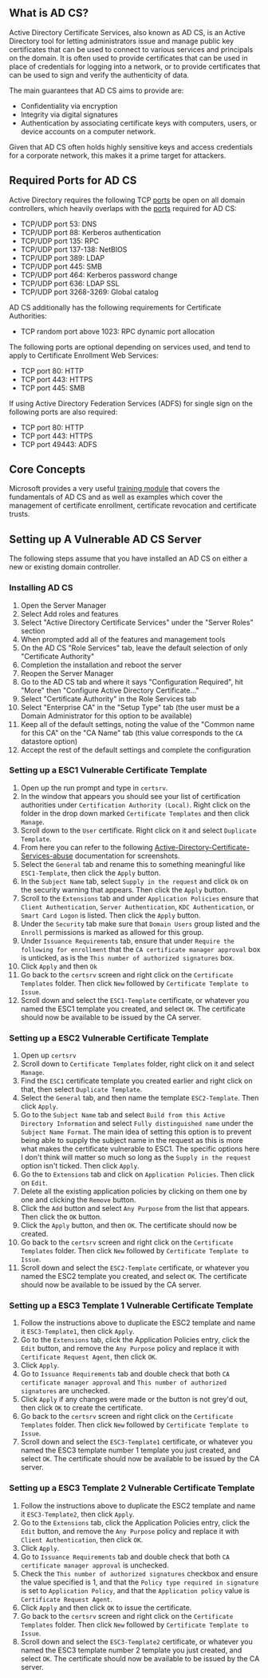 ## What is AD CS?

Active Directory Certificate Services, also known as AD CS, is an Active Directory tool for
letting administrators issue and manage public key certificates that can be used to
connect to various services and principals on the domain. It is often used to provide
certificates that can be used in place of credentials for logging into a network, or to
provide certificates that can be used to sign and verify the authenticity of data.

The main guarantees that AD CS aims to provide are:
- Confidentiality via encryption
- Integrity via digital signatures
- Authentication by associating certificate keys with computers, users, or device accounts
  on a computer network.

Given that AD CS often holds highly sensitive keys and access credentials for a corporate
network, this makes it a prime target for attackers.

## Required Ports for AD CS
Active Directory requires the following TCP [ports](https://www.encryptionconsulting.com/ports-required-for-active-directory-and-pki/) 
be open on all domain controllers, which heavily overlaps with the [ports](https://learn.microsoft.com/en-us/archive/blogs/pki/firewall-rules-for-active-directory-certificate-services) required for AD CS:

- TCP/UDP port 53: DNS
- TCP/UDP port 88: Kerberos authentication
- TCP/UDP port 135: RPC
- TCP/UDP port 137-138: NetBIOS
- TCP/UDP port 389: LDAP
- TCP/UDP port 445: SMB
- TCP/UDP port 464: Kerberos password change
- TCP/UDP port 636: LDAP SSL
- TCP/UDP port 3268-3269: Global catalog

AD CS additionally has the following requirements for Certificate Authorities:

- TCP random port above 1023: RPC dynamic port allocation

The following ports are optional depending on services used, and tend to apply to
Certificate Enrollment Web Services:

- TCP port 80: HTTP
- TCP port 443: HTTPS
- TCP port 445: SMB

If using Active Directory Federation Services (ADFS) for single sign on the following ports are
also required:

- TCP port 80: HTTP
- TCP port 443: HTTPS
- TCP port 49443: ADFS

## Core Concepts
Microsoft provides a very useful [training module](https://learn.microsoft.com/en-us/training/modules/implement-manage-active-directory-certificate-services/) 
that covers the fundamentals of AD CS and as well as examples which cover the management of certificate enrollment, certificate revocation and certificate trusts.

## Setting up A Vulnerable AD CS Server
The following steps assume that you have installed an AD CS on either a new or existing domain controller.
### Installing AD CS
1. Open the Server Manager
2. Select Add roles and features
3. Select "Active Directory Certificate Services" under the "Server Roles" section
4. When prompted add all of the features and management tools
5. On the AD CS "Role Services" tab, leave the default selection of only "Certificate Authority"
6. Completion the installation and reboot the server
7. Reopen the Server Manager
8. Go to the AD CS tab and where it says "Configuration Required", hit "More" then "Configure Active Directory Certificate..."
9. Select "Certificate Authority" in the Role Services tab
10. Select "Enterprise CA" in the "Setup Type" tab (the user must be a Domain Administrator for this option to be available)
11. Keep all of the default settings, noting the value of the "Common name for this CA" on the "CA Name" tab (this value corresponds to the `CA` datastore option)
12. Accept the rest of the default settings and complete the configuration

### Setting up a ESC1 Vulnerable Certificate Template
1. Open up the run prompt and type in `certsrv`.
2. In the window that appears you should see your list of certification authorities under `Certification Authority (Local)`. Right click on the folder in the drop down marked `Certificate Templates` and then click `Manage`.
3. Scroll down to the `User` certificate. Right click on it and select `Duplicate Template`.
4. From here you can refer to the following [Active-Directory-Certificate-Services-abuse](https://github.com/RayRRT/Active-Directory-Certificate-Services-abuse/blob/3da1d59f1b66dd0e381b2371b8fb42d87e2c9f82/ADCS.md) documentation for screenshots.
5. Select the `General` tab and rename this to something meaningful like `ESC1-Template`, then click the `Apply` button.
6. In the `Subject Name` tab, select `Supply in the request` and click `Ok` on the security warning that appears. Then click the `Apply` button.
7. Scroll to the `Extensions` tab and under `Application Policies` ensure that `Client Authentication`, `Server Authentication`, `KDC Authentication`, or `Smart Card Logon`  is listed. Then click the `Apply` button.
8. Under the `Security` tab make sure that `Domain Users` group listed and the `Enroll` permissions is marked as allowed for this group.
9. Under `Issuance Requirements` tab, ensure that under `Require the following for enrollment` that the `CA certificate manager approval` box is unticked, as is the `This number of authorized signatures` box.
10. Click `Apply` and then `Ok`
11. Go back to the `certsrv` screen and right click on the `Certificate Templates` folder. Then click `New` followed by `Certificate Template to Issue`.
12. Scroll down and select the `ESC1-Template` certificate, or whatever you named the ESC1 template you created, and select `OK`. The certificate should now be available to be issued by the CA server.

### Setting up a ESC2 Vulnerable Certificate Template
1. Open up `certsrv`
2. Scroll down to `Certificate Templates` folder, right click on it and select `Manage`.
3. Find the `ESC1` certificate template you created earlier and right click on that, then select `Duplicate Template`.
4. Select the `General` tab, and then name the template `ESC2-Template`. Then click `Apply`.
5. Go to the `Subject Name` tab and select `Build from this Active Directory Information` and select `Fully distinguished name` under the `Subject Name Format`. The main idea of setting this option is to prevent being able to supply the subject name in the request as this is more what makes the certificate vulnerable to ESC1. The specific options here I don't think will matter so much so long as the `Supply in the request` option isn't ticked. Then click `Apply`.
6. Go the to `Extensions` tab and click on `Application Policies`. Then click on `Edit`.
7. Delete all the existing application policies by clicking on them one by one and clicking the `Remove` button.
8. Click the `Add` button and select `Any Purpose` from the list that appears. Then click the `OK` button.
9. Click the `Apply` button, and then `OK`. The certificate should now be created.
10. Go back to the `certsrv` screen and right click on the `Certificate Templates` folder. Then click `New` followed by `Certificate Template to Issue`.
11. Scroll down and select the `ESC2-Template` certificate, or whatever you named the ESC2 template you created, and select `OK`. The certificate should now be available to be issued by the CA server.

### Setting up a ESC3 Template 1 Vulnerable Certificate Template
1. Follow the instructions above to duplicate the ESC2 template and name it `ESC3-Template1`, then click `Apply`.
2. Go to the `Extensions` tab, click the Application Policies entry, click the `Edit` button, and remove the `Any Purpose` policy and replace it with `Certificate Request Agent`, then click `OK`.
3. Click `Apply`.
4. Go to `Issuance Requirements` tab and double check that both `CA certificate manager approval` and `This number of authorized signatures` are unchecked.
5. Click `Apply` if any changes were made or the button is not grey'd out, then click `OK` to create the certificate.
6. Go back to the `certsrv` screen and right click on the `Certificate Templates` folder. Then click `New` followed by `Certificate Template to Issue`.
7. Scroll down and select the `ESC3-Template1` certificate, or whatever you named the ESC3 template number 1 template you just created, and select `OK`. The certificate should now be available to be issued by the CA server.

### Setting up a ESC3 Template 2 Vulnerable Certificate Template
1. Follow the instructions above to duplicate the ESC2 template and name it `ESC3-Template2`, then click `Apply`.
2. Go to the `Extensions` tab, click the Application Policies entry, click the `Edit` button, and remove the `Any Purpose` policy and replace it with `Client Authentication`, then click `OK`.
3. Click `Apply`.
4. Go to `Issuance Requirements` tab and double check that both `CA certificate manager approval` is unchecked.
5. Check the `This number of authorized signatures` checkbox and ensure the value specified is 1, and that the `Policy type required in signature` is set to `Application Policy`, and that the `Application policy` value is `Certificate Request Agent`.
6. Click `Apply` and then click `OK` to issue the certificate.
7. Go back to the `certsrv` screen and right click on the `Certificate Templates` folder. Then click `New` followed by `Certificate Template to Issue`.
8. Scroll down and select the `ESC3-Template2` certificate, or whatever you named the ESC3 template number 2 template you just created, and select `OK`. The certificate should now be available to be issued by the CA server.
